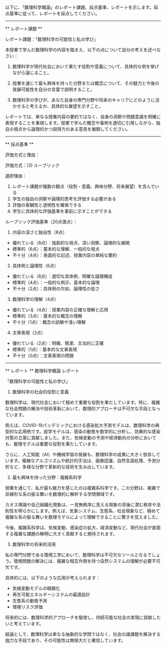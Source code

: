 以下に、「数理科学概論」のレポート課題、採点基準、レポートを示します。採点基準に従って、レポートを採点してください。

---------------------------------------
** レポート課題 **

レポート課題：「数理科学の可能性と私の学び」

本授業で学んだ数理科学の内容を踏まえ、以下の点について自分の考えを述べなさい：

1. 数理科学が現代社会において果たす役割や意義について、具体的な例を挙げながら論じること。

2. 授業を通じて最も興味を持った分野または概念について、その魅力と今後の発展可能性を自分の言葉で説明すること。

3. 数理科学の学びが、あなた自身の専門分野や将来のキャリアにどのように活かせると考えるか、具体的な展望を示すこと。

レポートでは、単なる授業内容の要約ではなく、自身の洞察や問題意識を明確に表現することを重視します。授業で学んだ概念や事例を適切に引用しながら、独自の視点から論理的かつ説得力のある意見を展開してください。

---------------------------------------
** 採点基準 **

評価方式と理由：

評価方式：(3) ルーブリック

選択理由：
1. レポート課題が複数の観点（役割・意義、興味分野、将来展望）を含んでいる
2. 学生の独自の洞察や論理的思考を評価する必要がある
3. 評価の客観性と透明性を確保できる
4. 学生に具体的な評価基準を事前に示すことができる

ルーブリック評価基準（20点満点）：

1. 内容の深さと独自性（8点）
- 優れている（8点）：独創的な視点、深い洞察、論理的な展開
- 標準的（6点）：基本的な理解、一般的な視点
- 不十分（4点）：表面的な記述、授業内容の単純な要約

2. 具体例と論理性（6点）
- 優れている（6点）：適切な具体例、明確な論理構成
- 標準的（4点）：一般的な例示、基本的な論理
- 不十分（2点）：具体例の欠如、論理性の低さ

3. 数理科学の理解（4点）
- 優れている（4点）：授業内容の正確な理解と応用
- 標準的（3点）：基本的な概念の理解
- 不十分（1点）：概念の誤解や浅い理解

4. 文章表現（2点）
- 優れている（2点）：明確、簡潔、文法的に正確
- 標準的（1点）：基本的な文章表現
- 不十分（0点）：文章表現の問題

---------------------------------------
** レポート **
数理科学概論 レポート

「数理科学の可能性と私の学び」

1. 数理科学の社会的役割と意義

数理科学は、現代社会において極めて重要な役割を果たしています。特に、複雑な社会問題の解決や技術革新において、数理的アプローチは不可欠な手段となっています。

例えば、COVID-19パンデミックにおける感染拡大予測モデルは、数理科学の典型的な応用例です。疫学モデルは、感染の動態を数学的に分析し、効果的な感染対策の立案に貢献しました。また、気候変動の予測や経済動向の分析においても、数理モデルは重要な役割を果たしています。

さらに、人工知能（AI）や機械学習の発展も、数理科学の成果に大きく依存しています。複雑なアルゴリズムや統計的手法は、画像認識、自然言語処理、予測分析など、多様な分野で革新的な技術を生み出しています。

2. 最も興味を持った分野：複雑系科学

授業を通じて、私が最も魅力を感じたのは複雑系科学です。この分野は、複雑で非線形な系の振る舞いを数理的に解析する学問領域です。

カオス理論や自己組織化現象は、一見無秩序に見える現象の背後に潜む秩序や法則性を明らかにします。例えば、気象システム、生態系、社会現象など、極めて複雑な系の振る舞いを数理モデルによって理解できることに驚きを覚えました。

今後、複雑系科学は、気候変動、感染症の拡大、経済変動など、現代社会が直面する複雑な課題の解明に大きく貢献すると期待されます。

3. 数理科学の将来的活用

私の専門分野である環境工学において、数理科学は不可欠なツールとなるでしょう。環境問題の解決には、複雑な相互作用を持つ自然システムの理解が必要不可欠です。

具体的には、以下のような応用が考えられます：
- 気候変動モデルの精緻化
- 再生可能エネルギーシステムの最適設計
- 生態系の動態予測
- 環境リスク評価

将来的には、数理科学的アプローチを駆使し、持続可能な社会の実現に貢献したいと考えています。

結論として、数理科学は単なる抽象的な学問ではなく、社会の諸課題を解決する強力な手段であり、その可能性は無限大だと確信しています。


